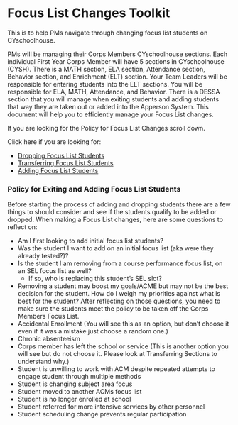 # Focus List Changes Toolkit

This is to help PMs navigate through changing focus list students on CYschoolhouse.


PMs will be managing their Corps Members CYschoolhouse sections. Each individual First Year Corps Member will have 5 sections in CYschoolhouse (CYSH). There is a MATH section, ELA section, Attendance section, Behavior section, and Enrichment (ELT) section. Your Team Leaders will be responsible for entering students into the ELT sections. You will be responsible for ELA, MATH, Attendance, and Behavior. There is a DESSA section that you will manage when exiting students and adding students that way they are taken out or added into the Apperson System. This document will help you to efficiently manage your Focus List changes.

If you are looking for the Policy for Focus List Changes scroll down. 

Click here if you are looking for:
- [Dropping Focus List Students](dropflstud.md)
- [Transferring Focus List Students](transferflstud.md)
- [Adding Focus List Students](addflstud.md)

### Policy for Exiting and Adding Focus List Students

Before starting the process of adding and dropping students there are a few things to should consider and see if the students qualify to be added or dropped.
When making a Focus List changes, here are some questions to reflect on:
- Am I first looking to add initial focus list students? 
- Was the student I want to add on an initial focus list (aka were they already tested?)?
- Is the student I am removing from a course performance focus list, on an SEL focus list as well?
	- If so, who is replacing this student’s SEL slot?
- Removing a student may boost my goals/ACME but may not be the best decision for the student. How do I weigh my priorities against what is best for the student?
After reflecting on those questions, you need to make sure the students meet the policy to be taken off the Corps Members Focus List.
- Accidental Enrollment (You will see this as an option, but don’t choose it even if it was a mistake just choose a random one.)
- Chronic absenteeism
- Corps member has left the school or service (This is another option you will see but do not choose it. Please look at Transferring Sections to understand why.)
- Student is unwilling to work with ACM despite repeated attempts to engage student through multiple methods
- Student is changing subject area focus
- Student moved to another ACMs focus list
- Student is no longer enrolled at school
- Student referred for more intensive services by other personnel
- Student scheduling change prevents regular participation
